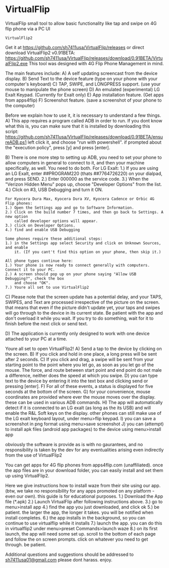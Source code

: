 # VirtualFlip
VirtualFlip small tool to allow basic functionality like tap and swipe on 4G flip phone via a PC UI
	
	VirtualFlip2
	
Get it at https://github.com/sh7411usa/VirtualFlip/releases
or direct download VirtualFlip2 v0.91BETA:
https://github.com/sh7411usa/VirtualFlip/releases/download/0.91BETA/VirtualFlip2.exe
This tool was designed with 4G Flip Phone Management in mind.

The main features include:
A)	A self updating screencast from the device display.
B)	Send Text to the device feature (type on your phone with your computer's keyboard)
C)	TAP, SWIPE, and LONGPRESS support. (use your mouse to manipulate the phone screen)
D)	An emulated (experimental) LG Exalt Keypad. (Currently for Exalt only)
E)	App installation feature. (Get apps from apps4flip)
F)	Screenshot feature. (save a screenshot of your phone to the computer)

Before we explain how to use it, it is necessary to understand a few things.
A)	This app requires a program called ADB in order to run. If you dont know what this is,
	you can make sure that it is installed by downloading this script:
	https://github.com/sh7411usa/VirtualFlip/releases/download/0.91BETA/ensureADB.ps1
	left click it, and choose "run with powershell".
	if prompted about the "execution policy", press [y] and press [enter].
	
B)	There is one more step to setting up ADB, you need to set your phone to allow computers
	in general to connect to it, and then your machine specifically, as well. You need to
	do both.
	For LG Exalt:
	1.)	If you are using an LG Exalt, enter ##PROGRAM220 (thats ##7764726220) on your
		dialpad, and press SEND.
	2.)	Enter 000000 as the service code.
	3.) When the "Verizon Hidden Menu" pops up, choose "Developer Options" from the list.
	4.) Click on #3, USB Debugging and turn it ON.
	
	For Kyocera Dura Max, Kyocera Dura XV, Kyocera Cadence or Orbic 4G Flip phones:
	1.)	Open the Settings app and go to Software Information.
	2.) Click on the build number 7 times, and then go back to Settings. A new option
		called developer options will appear.
	3.) click on Developer Options.
	4.)	find and enable USB Debugging
	
	Some phones require these additional steps:
	1.)	in the Settings app select Security and click on Unknown Sources, and enable
		it. (If you cant't find this option on your phone, then skip it.)
		
	All phone types continue here:
	1.) Your phone is now ready to connect generally with computers. Connect it to your PC.
	2.) A screen should pop up on your phone saying "Allow USB Debugging?", check the box
		and choose "OK".
	7.) Youre all set to use VirtualFlip2
	
C)	Please note that the screen update has a potential delay, and your TAPS, SWIPES, and
	Text are processed irrespective of the picture on the screen. that means that even if
	the picture didn't update yet, your taps and swipes will go through to the device in
	its current state. Be patient with the app and don't overload it while you wait. If
	you try to do something, wait for it to finish before the next click or send text.
	
D)	The application is currently only designed to work with one device attached to your
	PC at a time.
	
Youre all set to open VirtualFlip2!
A)	Send a tap to the device by clicking on the screen.
B)	If you click and hold in one place, a long press will be sent after 2 seconds.
C)	If you click and drag, a swipe will be sent from your starting point to the point where
	you let go, as soon as you let go of the mouse. The force, and route between start point
	and end point do not male a difference, neither does the speed at which you swipe.
D)	you can type text to the device by entering it into the text box and clicking send or
	pressing [enter].
F)	For all of these events, a status is displayed for five seconds at the bottom of the
	screen.
G)	for your convenience, mouse coordinates are provided where ever the mouse moves over
	the display. these can be used in various ADB commands.
H)	The app will automatically detect if it is connected to an LG exalt (as long as the its
	USB) and will enable the R&L Soft keys on the display. other phones can still make use
	of the LG exalt keyboard layout, under menu>flip keypad.
I)	you can save a screenshot in png format using menu>save screenshot
J)	you can (attempt) to install apk files (android app packages) to the device using
	menu>install app

obviously the software is provide as is with no gaurantees, and no responsibility is
taken by the dev for any eventualities arising even indirectly from the use of VirtualFlip2

You can get apps for 4G flip phones from apps4flip.com (unaffiliated). once the app files
are in your download folder, you can easily install and set them up using VirtualFlip2.

Here we give instructions how to install waze from their site using our app. (btw, we take
no responsibility for any apps promoted on any platform - even our own). this guide is for
educational purposes.
1.)	Download the App file (*.apk)
2.) Launch VirtualFlip after following instructions above.
3.) go to menu>install app
4.) find the app you just downloaded, and click ok
5.) be patient. the larger the app, the longer it takes. you will be notified when install
	completes.
6.) the app installs in the background, so you can continue to use virtualflip while it installs
7.) launch the app. you can do this in virtualflip2 under menu>preset Commands>launch waze
8.) on its first launch, the app will need some set up. scroll to the bottom of each page
	and follow the on screen prompts. click on whatever you need to get through. be patient.

Additional questions and suggestions should be addressed to sh7411usa01@gmail.com
please dont harass. enjoy.

